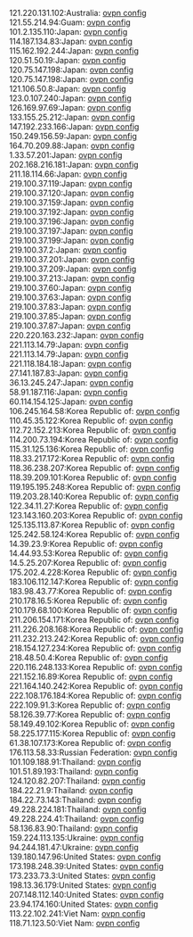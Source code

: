 121.220.131.102:Australia: [ovpn config](vpn/121_220_131_102.ovpn)  
121.55.214.94:Guam: [ovpn config](vpn/121_55_214_94.ovpn)  
101.2.135.110:Japan: [ovpn config](vpn/101_2_135_110.ovpn)  
114.187.134.83:Japan: [ovpn config](vpn/114_187_134_83.ovpn)  
115.162.192.244:Japan: [ovpn config](vpn/115_162_192_244.ovpn)  
120.51.50.19:Japan: [ovpn config](vpn/120_51_50_19.ovpn)  
120.75.147.198:Japan: [ovpn config](vpn/120_75_147_198.ovpn)  
120.75.147.198:Japan: [ovpn config](vpn/120_75_147_198.ovpn)  
121.106.50.8:Japan: [ovpn config](vpn/121_106_50_8.ovpn)  
123.0.107.240:Japan: [ovpn config](vpn/123_0_107_240.ovpn)  
126.169.97.69:Japan: [ovpn config](vpn/126_169_97_69.ovpn)  
133.155.25.212:Japan: [ovpn config](vpn/133_155_25_212.ovpn)  
147.192.233.166:Japan: [ovpn config](vpn/147_192_233_166.ovpn)  
150.249.156.59:Japan: [ovpn config](vpn/150_249_156_59.ovpn)  
164.70.209.88:Japan: [ovpn config](vpn/164_70_209_88.ovpn)  
1.33.57.201:Japan: [ovpn config](vpn/1_33_57_201.ovpn)  
202.168.216.181:Japan: [ovpn config](vpn/202_168_216_181.ovpn)  
211.18.114.66:Japan: [ovpn config](vpn/211_18_114_66.ovpn)  
219.100.37.119:Japan: [ovpn config](vpn/219_100_37_119.ovpn)  
219.100.37.120:Japan: [ovpn config](vpn/219_100_37_120.ovpn)  
219.100.37.159:Japan: [ovpn config](vpn/219_100_37_159.ovpn)  
219.100.37.192:Japan: [ovpn config](vpn/219_100_37_192.ovpn)  
219.100.37.196:Japan: [ovpn config](vpn/219_100_37_196.ovpn)  
219.100.37.197:Japan: [ovpn config](vpn/219_100_37_197.ovpn)  
219.100.37.199:Japan: [ovpn config](vpn/219_100_37_199.ovpn)  
219.100.37.2:Japan: [ovpn config](vpn/219_100_37_2.ovpn)  
219.100.37.201:Japan: [ovpn config](vpn/219_100_37_201.ovpn)  
219.100.37.209:Japan: [ovpn config](vpn/219_100_37_209.ovpn)  
219.100.37.213:Japan: [ovpn config](vpn/219_100_37_213.ovpn)  
219.100.37.60:Japan: [ovpn config](vpn/219_100_37_60.ovpn)  
219.100.37.63:Japan: [ovpn config](vpn/219_100_37_63.ovpn)  
219.100.37.83:Japan: [ovpn config](vpn/219_100_37_83.ovpn)  
219.100.37.85:Japan: [ovpn config](vpn/219_100_37_85.ovpn)  
219.100.37.87:Japan: [ovpn config](vpn/219_100_37_87.ovpn)  
220.220.163.232:Japan: [ovpn config](vpn/220_220_163_232.ovpn)  
221.113.14.79:Japan: [ovpn config](vpn/221_113_14_79.ovpn)  
221.113.14.79:Japan: [ovpn config](vpn/221_113_14_79.ovpn)  
221.118.184.18:Japan: [ovpn config](vpn/221_118_184_18.ovpn)  
27.141.187.83:Japan: [ovpn config](vpn/27_141_187_83.ovpn)  
36.13.245.247:Japan: [ovpn config](vpn/36_13_245_247.ovpn)  
58.91.187.116:Japan: [ovpn config](vpn/58_91_187_116.ovpn)  
60.114.154.125:Japan: [ovpn config](vpn/60_114_154_125.ovpn)  
106.245.164.58:Korea Republic of: [ovpn config](vpn/106_245_164_58.ovpn)  
110.45.35.122:Korea Republic of: [ovpn config](vpn/110_45_35_122.ovpn)  
112.72.152.213:Korea Republic of: [ovpn config](vpn/112_72_152_213.ovpn)  
114.200.73.194:Korea Republic of: [ovpn config](vpn/114_200_73_194.ovpn)  
115.31.125.136:Korea Republic of: [ovpn config](vpn/115_31_125_136.ovpn)  
118.33.217.172:Korea Republic of: [ovpn config](vpn/118_33_217_172.ovpn)  
118.36.238.207:Korea Republic of: [ovpn config](vpn/118_36_238_207.ovpn)  
118.39.209.101:Korea Republic of: [ovpn config](vpn/118_39_209_101.ovpn)  
119.195.195.248:Korea Republic of: [ovpn config](vpn/119_195_195_248.ovpn)  
119.203.28.140:Korea Republic of: [ovpn config](vpn/119_203_28_140.ovpn)  
122.34.11.27:Korea Republic of: [ovpn config](vpn/122_34_11_27.ovpn)  
123.143.160.203:Korea Republic of: [ovpn config](vpn/123_143_160_203.ovpn)  
125.135.113.87:Korea Republic of: [ovpn config](vpn/125_135_113_87.ovpn)  
125.242.58.124:Korea Republic of: [ovpn config](vpn/125_242_58_124.ovpn)  
14.39.23.9:Korea Republic of: [ovpn config](vpn/14_39_23_9.ovpn)  
14.44.93.53:Korea Republic of: [ovpn config](vpn/14_44_93_53.ovpn)  
14.5.25.207:Korea Republic of: [ovpn config](vpn/14_5_25_207.ovpn)  
175.202.4.228:Korea Republic of: [ovpn config](vpn/175_202_4_228.ovpn)  
183.106.112.147:Korea Republic of: [ovpn config](vpn/183_106_112_147.ovpn)  
183.98.43.77:Korea Republic of: [ovpn config](vpn/183_98_43_77.ovpn)  
210.178.16.5:Korea Republic of: [ovpn config](vpn/210_178_16_5.ovpn)  
210.179.68.100:Korea Republic of: [ovpn config](vpn/210_179_68_100.ovpn)  
211.206.154.171:Korea Republic of: [ovpn config](vpn/211_206_154_171.ovpn)  
211.226.208.168:Korea Republic of: [ovpn config](vpn/211_226_208_168.ovpn)  
211.232.213.242:Korea Republic of: [ovpn config](vpn/211_232_213_242.ovpn)  
218.154.127.234:Korea Republic of: [ovpn config](vpn/218_154_127_234.ovpn)  
218.48.50.4:Korea Republic of: [ovpn config](vpn/218_48_50_4.ovpn)  
220.116.248.133:Korea Republic of: [ovpn config](vpn/220_116_248_133.ovpn)  
221.152.16.89:Korea Republic of: [ovpn config](vpn/221_152_16_89.ovpn)  
221.164.140.242:Korea Republic of: [ovpn config](vpn/221_164_140_242.ovpn)  
222.108.176.184:Korea Republic of: [ovpn config](vpn/222_108_176_184.ovpn)  
222.109.91.3:Korea Republic of: [ovpn config](vpn/222_109_91_3.ovpn)  
58.126.39.77:Korea Republic of: [ovpn config](vpn/58_126_39_77.ovpn)  
58.149.49.102:Korea Republic of: [ovpn config](vpn/58_149_49_102.ovpn)  
58.225.177.115:Korea Republic of: [ovpn config](vpn/58_225_177_115.ovpn)  
61.38.107.173:Korea Republic of: [ovpn config](vpn/61_38_107_173.ovpn)  
176.113.58.33:Russian Federation: [ovpn config](vpn/176_113_58_33.ovpn)  
101.109.188.91:Thailand: [ovpn config](vpn/101_109_188_91.ovpn)  
101.51.89.193:Thailand: [ovpn config](vpn/101_51_89_193.ovpn)  
124.120.82.207:Thailand: [ovpn config](vpn/124_120_82_207.ovpn)  
184.22.21.9:Thailand: [ovpn config](vpn/184_22_21_9.ovpn)  
184.22.73.143:Thailand: [ovpn config](vpn/184_22_73_143.ovpn)  
49.228.224.181:Thailand: [ovpn config](vpn/49_228_224_181.ovpn)  
49.228.224.41:Thailand: [ovpn config](vpn/49_228_224_41.ovpn)  
58.136.83.90:Thailand: [ovpn config](vpn/58_136_83_90.ovpn)  
159.224.113.135:Ukraine: [ovpn config](vpn/159_224_113_135.ovpn)  
94.244.181.47:Ukraine: [ovpn config](vpn/94_244_181_47.ovpn)  
139.180.147.96:United States: [ovpn config](vpn/139_180_147_96.ovpn)  
173.198.248.39:United States: [ovpn config](vpn/173_198_248_39.ovpn)  
173.233.73.3:United States: [ovpn config](vpn/173_233_73_3.ovpn)  
198.13.36.179:United States: [ovpn config](vpn/198_13_36_179.ovpn)  
207.148.112.140:United States: [ovpn config](vpn/207_148_112_140.ovpn)  
23.94.174.160:United States: [ovpn config](vpn/23_94_174_160.ovpn)  
113.22.102.241:Viet Nam: [ovpn config](vpn/113_22_102_241.ovpn)  
118.71.123.50:Viet Nam: [ovpn config](vpn/118_71_123_50.ovpn)  
